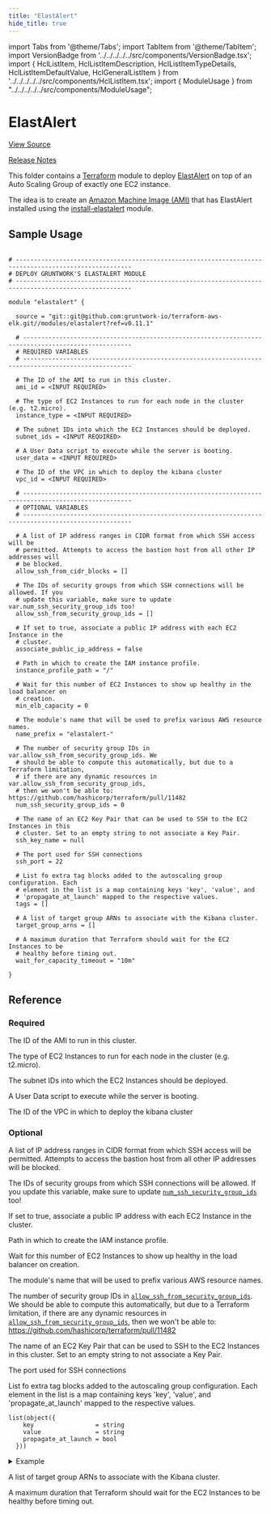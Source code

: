 ```yaml
---
title: "ElastAlert"
hide_title: true
---
```


import Tabs from '@theme/Tabs';
import TabItem from '@theme/TabItem';
import VersionBadge from '../../../../../src/components/VersionBadge.tsx';
import { HclListItem, HclListItemDescription, HclListItemTypeDetails, HclListItemDefaultValue, HclGeneralListItem } from '../../../../../src/components/HclListItem.tsx';
import { ModuleUsage } from "../../../../../src/components/ModuleUsage";

<VersionBadge repoTitle="ELK AWS Module" version="0.11.1" />

# ElastAlert

<a href="https://github.com/gruntwork-io/terraform-aws-elk/tree/master/modules/elastalert" className="link-button" title="View the source code for this module in GitHub.">View Source</a>

<a href="https://github.com/gruntwork-io/terraform-aws-elk/releases?q=" className="link-button" title="Release notes for only the service catalog versions which impacted this service.">Release Notes</a>

This folder contains a [Terraform](https://www.terraform.io/) module to deploy [ElastAlert](https://github.com/Yelp/elastalert)
on top of an Auto Scaling Group of exactly one EC2 instance.

The idea is to create an [Amazon Machine Image (AMI)](http://docs.aws.amazon.com/AWSEC2/latest/UserGuide/AMIs.html)
that has ElastAlert installed using the [install-elastalert](https://github.com/gruntwork-io/terraform-aws-elk/tree/master/modules/install-elastalert) module.

## Sample Usage

<ModuleUsage>

```hcl title="main.tf"

# ------------------------------------------------------------------------------------------------------
# DEPLOY GRUNTWORK'S ELASTALERT MODULE
# ------------------------------------------------------------------------------------------------------

module "elastalert" {

  source = "git::git@github.com:gruntwork-io/terraform-aws-elk.git//modules/elastalert?ref=v0.11.1"

  # ----------------------------------------------------------------------------------------------------
  # REQUIRED VARIABLES
  # ----------------------------------------------------------------------------------------------------

  # The ID of the AMI to run in this cluster.
  ami_id = <INPUT REQUIRED>

  # The type of EC2 Instances to run for each node in the cluster (e.g. t2.micro).
  instance_type = <INPUT REQUIRED>

  # The subnet IDs into which the EC2 Instances should be deployed.
  subnet_ids = <INPUT REQUIRED>

  # A User Data script to execute while the server is booting.
  user_data = <INPUT REQUIRED>

  # The ID of the VPC in which to deploy the kibana cluster
  vpc_id = <INPUT REQUIRED>

  # ----------------------------------------------------------------------------------------------------
  # OPTIONAL VARIABLES
  # ----------------------------------------------------------------------------------------------------

  # A list of IP address ranges in CIDR format from which SSH access will be
  # permitted. Attempts to access the bastion host from all other IP addresses will
  # be blocked.
  allow_ssh_from_cidr_blocks = []

  # The IDs of security groups from which SSH connections will be allowed. If you
  # update this variable, make sure to update var.num_ssh_security_group_ids too!
  allow_ssh_from_security_group_ids = []

  # If set to true, associate a public IP address with each EC2 Instance in the
  # cluster.
  associate_public_ip_address = false

  # Path in which to create the IAM instance profile.
  instance_profile_path = "/"

  # Wait for this number of EC2 Instances to show up healthy in the load balancer on
  # creation.
  min_elb_capacity = 0

  # The module's name that will be used to prefix various AWS resource names.
  name_prefix = "elastalert-"

  # The number of security group IDs in var.allow_ssh_from_security_group_ids. We
  # should be able to compute this automatically, but due to a Terraform limitation,
  # if there are any dynamic resources in var.allow_ssh_from_security_group_ids,
  # then we won't be able to: https://github.com/hashicorp/terraform/pull/11482
  num_ssh_security_group_ids = 0

  # The name of an EC2 Key Pair that can be used to SSH to the EC2 Instances in this
  # cluster. Set to an empty string to not associate a Key Pair.
  ssh_key_name = null

  # The port used for SSH connections
  ssh_port = 22

  # List fo extra tag blocks added to the autoscaling group configuration. Each
  # element in the list is a map containing keys 'key', 'value', and
  # 'propagate_at_launch' mapped to the respective values.
  tags = []

  # A list of target group ARNs to associate with the Kibana cluster.
  target_group_arns = []

  # A maximum duration that Terraform should wait for the EC2 Instances to be
  # healthy before timing out.
  wait_for_capacity_timeout = "10m"

}

```

</ModuleUsage>




## Reference

<Tabs>
<TabItem value="inputs" label="Inputs" default>

### Required

<HclListItem name="ami_id" requirement="required" type="string">
<HclListItemDescription>

The ID of the AMI to run in this cluster.

</HclListItemDescription>
</HclListItem>

<HclListItem name="instance_type" requirement="required" type="string">
<HclListItemDescription>

The type of EC2 Instances to run for each node in the cluster (e.g. t2.micro).

</HclListItemDescription>
</HclListItem>

<HclListItem name="subnet_ids" requirement="required" type="list(string)">
<HclListItemDescription>

The subnet IDs into which the EC2 Instances should be deployed.

</HclListItemDescription>
</HclListItem>

<HclListItem name="user_data" requirement="required" type="string">
<HclListItemDescription>

A User Data script to execute while the server is booting.

</HclListItemDescription>
</HclListItem>

<HclListItem name="vpc_id" requirement="required" type="string">
<HclListItemDescription>

The ID of the VPC in which to deploy the kibana cluster

</HclListItemDescription>
</HclListItem>

### Optional

<HclListItem name="allow_ssh_from_cidr_blocks" requirement="optional" type="list(string)">
<HclListItemDescription>

A list of IP address ranges in CIDR format from which SSH access will be permitted. Attempts to access the bastion host from all other IP addresses will be blocked.

</HclListItemDescription>
<HclListItemDefaultValue defaultValue="[]"/>
</HclListItem>

<HclListItem name="allow_ssh_from_security_group_ids" requirement="optional" type="list(string)">
<HclListItemDescription>

The IDs of security groups from which SSH connections will be allowed. If you update this variable, make sure to update <a href="#num_ssh_security_group_ids"><code>num_ssh_security_group_ids</code></a> too!

</HclListItemDescription>
<HclListItemDefaultValue defaultValue="[]"/>
</HclListItem>

<HclListItem name="associate_public_ip_address" requirement="optional" type="bool">
<HclListItemDescription>

If set to true, associate a public IP address with each EC2 Instance in the cluster.

</HclListItemDescription>
<HclListItemDefaultValue defaultValue="false"/>
</HclListItem>

<HclListItem name="instance_profile_path" requirement="optional" type="string">
<HclListItemDescription>

Path in which to create the IAM instance profile.

</HclListItemDescription>
<HclListItemDefaultValue defaultValue="&quot;/&quot;"/>
</HclListItem>

<HclListItem name="min_elb_capacity" requirement="optional" type="number">
<HclListItemDescription>

Wait for this number of EC2 Instances to show up healthy in the load balancer on creation.

</HclListItemDescription>
<HclListItemDefaultValue defaultValue="0"/>
</HclListItem>

<HclListItem name="name_prefix" requirement="optional" type="string">
<HclListItemDescription>

The module's name that will be used to prefix various AWS resource names.

</HclListItemDescription>
<HclListItemDefaultValue defaultValue="&quot;elastalert-&quot;"/>
</HclListItem>

<HclListItem name="num_ssh_security_group_ids" requirement="optional" type="number">
<HclListItemDescription>

The number of security group IDs in <a href="#allow_ssh_from_security_group_ids"><code>allow_ssh_from_security_group_ids</code></a>. We should be able to compute this automatically, but due to a Terraform limitation, if there are any dynamic resources in <a href="#allow_ssh_from_security_group_ids"><code>allow_ssh_from_security_group_ids</code></a>, then we won't be able to: https://github.com/hashicorp/terraform/pull/11482

</HclListItemDescription>
<HclListItemDefaultValue defaultValue="0"/>
</HclListItem>

<HclListItem name="ssh_key_name" requirement="optional" type="string">
<HclListItemDescription>

The name of an EC2 Key Pair that can be used to SSH to the EC2 Instances in this cluster. Set to an empty string to not associate a Key Pair.

</HclListItemDescription>
<HclListItemDefaultValue defaultValue="null"/>
</HclListItem>

<HclListItem name="ssh_port" requirement="optional" type="number">
<HclListItemDescription>

The port used for SSH connections

</HclListItemDescription>
<HclListItemDefaultValue defaultValue="22"/>
</HclListItem>

<HclListItem name="tags" requirement="optional" type="list(object(…))">
<HclListItemDescription>

List fo extra tag blocks added to the autoscaling group configuration. Each element in the list is a map containing keys 'key', 'value', and 'propagate_at_launch' mapped to the respective values.

</HclListItemDescription>
<HclListItemTypeDetails>

```hcl
list(object({
    key                 = string
    value               = string
    propagate_at_launch = bool
  }))
```

</HclListItemTypeDetails>
<HclListItemDefaultValue defaultValue="[]"/>
<HclGeneralListItem title="Examples">
<details>
  <summary>Example</summary>


```hcl
   default = [
     {
       key                 = "foo"
       value               = "bar"
       propagate_at_launch = true
     }
   ]

```
</details>

</HclGeneralListItem>
</HclListItem>

<HclListItem name="target_group_arns" requirement="optional" type="list(string)">
<HclListItemDescription>

A list of target group ARNs to associate with the Kibana cluster.

</HclListItemDescription>
<HclListItemDefaultValue defaultValue="[]"/>
</HclListItem>

<HclListItem name="wait_for_capacity_timeout" requirement="optional" type="string">
<HclListItemDescription>

A maximum duration that Terraform should wait for the EC2 Instances to be healthy before timing out.

</HclListItemDescription>
<HclListItemDefaultValue defaultValue="&quot;10m&quot;"/>
</HclListItem>

</TabItem>
<TabItem value="outputs" label="Outputs">

<HclListItem name="elastalert_asg_name">
</HclListItem>

<HclListItem name="elastalert_security_group_id">
</HclListItem>

<HclListItem name="iam_role_arn">
</HclListItem>

<HclListItem name="iam_role_id">
</HclListItem>

</TabItem>
</Tabs>


<!-- ##DOCS-SOURCER-START
{
  "originalSources": [
    "https://github.com/gruntwork-io/terraform-aws-elk/tree/master/modules/elastalert/readme.md",
    "https://github.com/gruntwork-io/terraform-aws-elk/tree/master/modules/elastalert/variables.tf",
    "https://github.com/gruntwork-io/terraform-aws-elk/tree/master/modules/elastalert/outputs.tf"
  ],
  "sourcePlugin": "module-catalog-api",
  "hash": "a02be9cb98f75735b64da68fd50c95e6"
}
##DOCS-SOURCER-END -->
